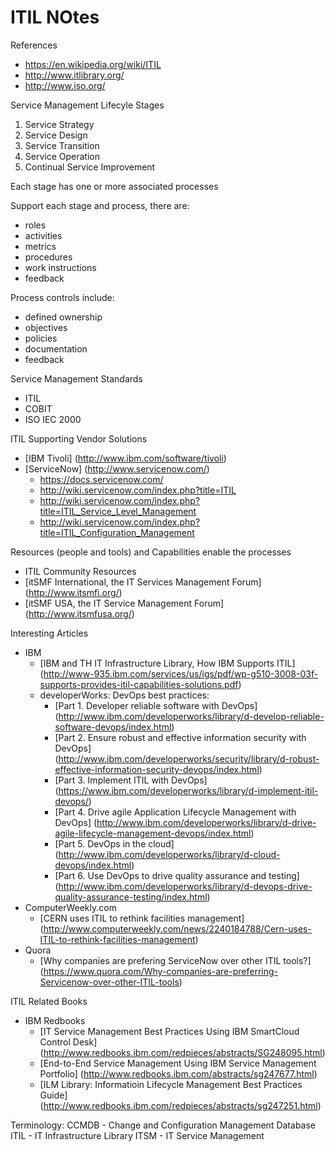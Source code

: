 ITIL NOtes
====

References
* https://en.wikipedia.org/wiki/ITIL
* http://www.itlibrary.org/
* http://www.iso.org/


Service Management Lifecyle Stages
1. Service Strategy
2. Service Design
3. Service Transition
4. Service Operation
5. Continual Service Improvement

Each stage has one or more associated processes

Support each stage and process, there are:
* roles
* activities
* metrics
* procedures
* work instructions
* feedback

Process controls include:
* defined ownership
* objectives
* policies
* documentation
* feedback


Service Management Standards
* ITIL
* COBIT
* ISO IEC 2000



ITIL Supporting Vendor Solutions
* [IBM Tivoli] (http://www.ibm.com/software/tivoli)
* [ServiceNow] (http://www.servicenow.com/)
	* https://docs.servicenow.com/ 
	* http://wiki.servicenow.com/index.php?title=ITIL
	* http://wiki.servicenow.com/index.php?title=ITIL_Service_Level_Management
	* http://wiki.servicenow.com/index.php?title=ITIL_Configuration_Management



Resources (people and tools) and Capabilities enable the processes
* ITIL Community Resources
* [itSMF International, the IT Services Management Forum] (http://www.itsmfi.org/)
* [itSMF USA, the IT Service Management Forum] (http://www.itsmfusa.org/)


Interesting Articles
* IBM
	* [IBM and TH IT Infrastructure Library, How IBM Supports ITIL] (http://www-935.ibm.com/services/us/igs/pdf/wp-g510-3008-03f-supports-provides-itil-capabilities-solutions.pdf)
	* developerWorks: DevOps best practices:
		* [Part 1. Developer reliable software with DevOps] (http://www.ibm.com/developerworks/library/d-develop-reliable-software-devops/index.html)
		* [Part 2. Ensure robust and effective information security with DevOps] (http://www.ibm.com/developerworks/security/library/d-robust-effective-information-security-devops/index.html)
		* [Part 3. Implement ITIL with DevOps] (https://www.ibm.com/developerworks/library/d-implement-itil-devops/)
		* [Part 4. Drive agile Application Lifecycle Management with DevOps] (http://www.ibm.com/developerworks/library/d-drive-agile-lifecycle-management-devops/index.html)
		* [Part 5. DevOps in the cloud] (http://www.ibm.com/developerworks/library/d-cloud-devops/index.html)
		* [Part 6. Use DevOps to drive quality assurance and testing] (http://www.ibm.com/developerworks/library/d-devops-drive-quality-assurance-testing/index.html)
* ComputerWeekly.com
	* [CERN uses ITIL to rethink facilities management] (http://www.computerweekly.com/news/2240184788/Cern-uses-ITIL-to-rethink-facilities-management)
* Quora
	* [Why companies are prefering ServiceNow over other ITIL tools?] (https://www.quora.com/Why-companies-are-preferring-Servicenow-over-other-ITIL-tools)


ITIL Related Books
* IBM Redbooks
	* [IT Service Management Best Practices Using IBM SmartCloud Control Desk] (http://www.redbooks.ibm.com/redpieces/abstracts/SG248095.html)
	* [End-to-End Service Management Using IBM Service Management Portfolio] (http://www.redbooks.ibm.com/abstracts/sg247677.html)
	* [ILM Library: Informatioin Lifecycle Management Best Practices Guide] (http://www.redbooks.ibm.com/redpieces/abstracts/sg247251.html)


Terminology:
CCMDB	- Change and Configuration Management Database
ITIL	- IT Infrastructure Library
ITSM	- IT Service Management
